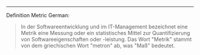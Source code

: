 ****


Definition Metric German:
>In der Softwareentwicklung und im IT-Management bezeichnet eine Metrik eine Messung oder ein statistisches Mittel zur Quantifizierung von Softwareeigenschaften oder -leistung. Das Wort "Metrik" stammt von dem griechischen Wort "metron" ab, was "Maß" bedeutet.